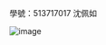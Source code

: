 學號：513717017 沈佩如

![image](https://github.com/user-attachments/assets/c800998d-dbee-48d5-948c-f18facc87c95)

